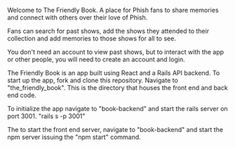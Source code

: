 Welcome to The Friendly Book.  A place for Phish fans to share memories and connect with others over their love of Phish.

Fans can search for past shows, add the shows they attended to their collection and add memories to those shows for all to see. 

You don't need an account to view past shows, but to interact with the app or other people, you will need to create an account and login.

The Friendly Book is an app built using React and a Rails API backend.  To start up the app, fork and clone this repository.  Navigate to "the_friendly_book".  This is the directory that houses the front end and back end code.

To initialize the app navigate to "book-backend" and start the rails server on port 3001. "rails s -p 3001"

The to start the front end server, navigate to "book-backend" and start the npm server issuing the "npm start" command.